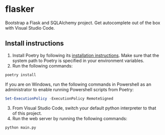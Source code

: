 # flasker

Bootstrap a Flask and SQLAlchemy project. Get autocomplete out of the box with Visual Studio Code.

## Install instructions

1. Install Poetry by following its [installation instructions](https://python-poetry.org/docs/). Make sure that the system path to Poetry is specified in your environment variables.
2. Run the following commands:

```sh
poetry install
```

If you are on Windows, run the following commands in Powershell as an administrator to enable running Powershell scripts from Poetry:

```powershell
Set-ExecutionPolicy -ExecutionPolicy RemoteSigned
```

3. From Visual Studio Code, switch your default python interpreter to that of this project.
4. Run the web server by running the following commands:

```bash
python main.py
```
